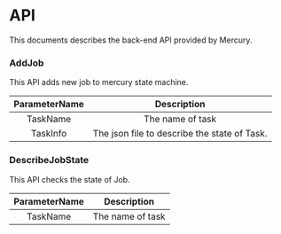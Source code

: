 # API

This documents describes the back-end API provided by Mercury.

### AddJob
This API adds new job to mercury state machine.

ParameterName | Description
:---: | :----:
TaskName | The name of task 
TaskInfo | The json file to describe the state of Task.

### DescribeJobState

This API checks the state of Job.

ParameterName | Description
:---: | :---:
TaskName | The name of task